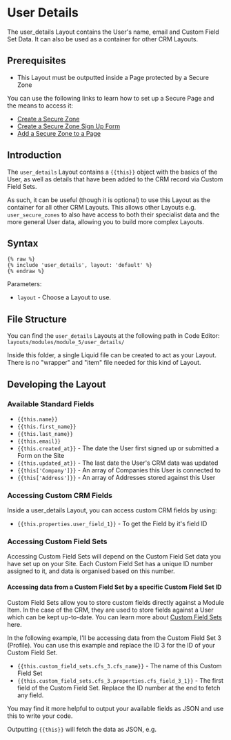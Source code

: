 # User Details

The user\_details Layout contains the User's name, email and Custom Field Set Data. It can also be used as a container for other CRM Layouts.

## Prerequisites

* This Layout must be outputted inside a Page protected by a Secure Zone

You can use the following links to learn how to set up a Secure Page and the means to access it:

* [Create a Secure Zone](/crm/quickstart-crm.md#2-creating-and-editing-a-secure-zone)
* [Create a Secure Zone Sign Up Form](/crm/quickstart-crm.md#2-adding-a-sign-up-form)
* [Add a Secure Zone to a Page](/crm/quickstart-crm.md#3-securing-pages)

## Introduction

The `user_details` Layout contains a `{{this}}` object with the basics of the User, as well as details that have been added to the CRM record via Custom Field Sets.

As such, it can be useful (though it is optional) to use this Layout as the container for all other CRM Layouts. This allows other Layouts e.g. `user_secure_zones` to also have access to both their specialist data and the more general User data, allowing you to build more complex Layouts.

## Syntax

```liquid
{% raw %}
{% include 'user_details', layout: 'default' %}
{% endraw %}
```

Parameters:

* `layout` - Choose a Layout to use.

## File Structure

You can find the `user_details` Layouts at the following path in Code Editor: `layouts/modules/module_5/user_details/`

Inside this folder, a single Liquid file can be created to act as your Layout. There is no "wrapper" and "item" file needed for this kind of Layout.

## Developing the Layout

### Available Standard Fields

* `{{this.name}}`
* `{{this.first_name}}`
* `{{this.last_name}}`
* `{{this.email}}`
* `{{this.created_at}}` - The date the User first signed up or submitted a Form on the Site
* `{{this.updated_at}}` - The last date the User's CRM data was updated
* `{{this['Company']}}` - An array of Companies this User is connected to
* `{{this['Address']}}` - An array of Addresses stored against this User

### Accessing Custom CRM Fields

Inside a user\_details Layout, you can access custom CRM fields by using:

* `{{this.properties.user_field_1}}` - To get the Field by it's field ID

### Accessing Custom Field Sets

Accessing Custom Field Sets will depend on the Custom Field Set data you have set up on your Site. Each Custom Field Set has a unique ID number assigned to it, and data is organised based on this number.

#### Accessing data from a Custom Field Set by a specific Custom Field Set ID

Custom Field Sets allow you to store custom fields directly against a Module Item. In the case of the CRM, they are used to store fields against a User which can be kept up-to-date. You can learn more about [Custom Field Sets](/crm/users/editing-a-users-crm-record-front-end-with-custom-field-sets.md) here.

In the following example, I'll be accessing data from the Custom Field Set 3 (Profile). You can use this example and replace the ID 3 for the ID of your Custom Field Set.

* `{{this.custom_field_sets.cfs_3.cfs_name}}` - The name of this Custom Field Set
* `{{this.custom_field_sets.cfs_3.properties.cfs_field_3_1}}` - The first field of the Custom Field Set. Replace the ID number at the end to fetch any field.

You may find it more helpful to output your available fields as JSON and use this to write your code.

Outputting `{{this}}` will fetch the data as JSON, e.g.
